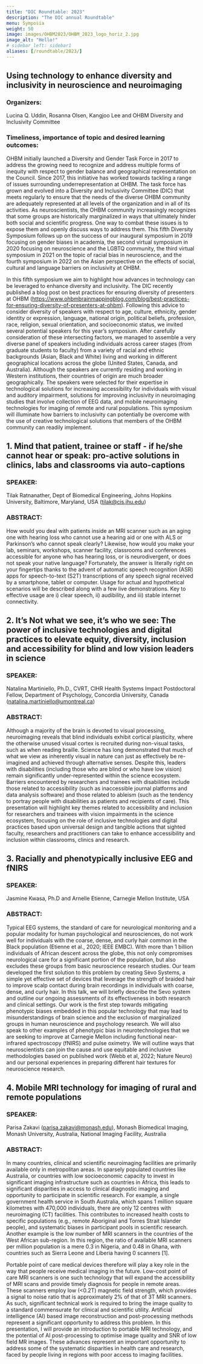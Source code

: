 ```yaml
---
title: "DIC Roundtable: 2023"
description: "The DIC annual Roundtable"
menu: Symposia
weight: 50
image: images/OHBM2023/OHBM_2023_logo_horiz_2.jpg
image_alt: "Hello!"
# sidebar_left: sidebar1
aliases: [/roundtable/2023/]
---
```




## Using technology to enhance diversity and inclusivity in neuroscience and neuroimaging

### Organizers: 
Lucina Q. Uddin, Rosanna Olsen, Kangjoo Lee and OHBM Diversity and Inclusivity Committee

### Timeliness, importance of topic and desired learning outcomes:
OHBM initially launched a Diversity and Gender Task Force in 2017 to address the growing need to recognize and address multiple forms of inequity with respect to gender balance and geographical representation on the Council. Since 2017, this initiative has worked towards tackling a range of issues surrounding underrepresentation at OHBM. The task force has grown and evolved into a Diversity and Inclusivity Committee (DIC) that meets regularly to ensure that the needs of the diverse OHBM community are adequately represented at all levels of the organization and in all of its activities. As neuroscientists, the OHBM community increasingly recognizes that some groups are historically marginalized in ways that ultimately hinder both social and scientific progress. One way to combat these issues is to expose them and openly discuss ways to address them. This fifth Diversity Symposium follows up on the success of our inaugural symposium in 2019 focusing on gender biases in academia, the second virtual symposium in 2020 focusing on neuroscience and the LGBTQ community, the third virtual symposium in 2021 on the topic of racial bias in neuroscience, and the fourth symposium in 2022 on the Asian perspective on the effects of social, cultural and language barriers on inclusivity at OHBM. 

In this fifth symposium we aim to highlight how advances in technology can be leveraged to enhance diversity and inclusivity. The DIC recently published a blog post on best practices for ensuring diversity of presenters at OHBM (https://www.ohbmbrainmappingblog.com/blog/best-practices-for-ensuring-diversity-of-presenters-at-ohbm). Following this advice to consider diversity of speakers with respect to age, culture, ethnicity, gender identity or expression, language, national origin, political beliefs, profession, race, religion, sexual orientation, and socioeconomic status, we invited several potential speakers for this year’s symposium. After carefully consideration of these intersecting factors, we managed to assemble a very diverse panel of speakers including individuals across career stages (from graduate students to faculty) from a variety of racial and ethnic backgrounds (Asian, Black and White) living and working in different geographical locations across the globe (United States, Canada, and Australia). Although the speakers are currently residing and working in Western institutions, their countries of origin are much broader geographically. The speakers were selected for their expertise in technological solutions for increasing accessibility for individuals with visual and auditory impairment, solutions for improving inclusivity in neuroimaging studies that involve collection of EEG data, and mobile neuroimaging technologies for imaging of remote and rural populations. This symposium will illuminate how barriers to inclusivity can potentially be overcome with the use of creative technological solutions that members of the OHBM community can readily implement. 



## 1. Mind that patient, trainee or staff - if he/she cannot hear or speak: pro-active solutions in clinics, labs and classrooms via auto-captions

### SPEAKER: 
Tilak Ratnanather, Dept of Biomedical Engineering, Johns Hopkins University, Baltimore, Maryland, USA (tilak@cis.jhu.edu)

### ABSTRACT: 
How would you deal with patients inside an MRI scanner such as an aging one with hearing loss who cannot use a hearing aid or one with ALS or Parkinson’s who cannot speak clearly? Likewise, how would you make your lab, seminars, workshops, scanner facility, classrooms and conferences accessible for anyone who has hearing loss, or is neurodivergent, or does not speak your native language?  Fortunately, the answer is literally right on your fingertips thanks to the advent of automatic speech recognition (ASR) apps for speech-to-text (S2T) transcriptions of any speech signal received by a smartphone, tablet or computer. Usage for actual and hypothetical scenarios will be described along with a few live demonstrations. Key to effective usage are i) clear speech, ii) audibility, and iii) stable internet connectivity. 

## 2. It’s Not what we see, it’s who we see: The power of inclusive technologies and digital practices to  elevate equity, diversity, inclusion and accessibility for blind and low vision leaders in science

### SPEAKER: 
Natalina Martiniello, Ph.D., CVRT, CIHR Health Systems Impact Postdoctoral Fellow, Department of Psychology, Concordia University, Canada (natalina.martiniello@umontreal.ca)

### ABSTRACT: 
Although a majority of the brain is devoted to visual processing, neuroimaging  reveals that blind individuals exhibit cortical plasticity, where the otherwise unused visual cortex is recruited during non-visual tasks, such as when reading braille. Science has long demonstrated that much of what we view as inherently visual in nature can just as effectively be re-imagined and achieved through alternative senses. Despite this, leaders with disabilities (including those who are blind or who have low vision) remain significantly under-represented within the science ecosystem. Barriers encountered by researchers and trainees with disabilities include those related to accessibility (such as inaccessible journal platforms and data analysis software) and those related to ableism (such as the tendency to portray people with disabilities as patients and recipients of care). This presentation will highlight key themes related to accessibility and inclusion for researchers and trainees with vision impairments in the science ecosystem,  focusing on the role of inclusive technologies and digital practices based upon universal design and tangible actions that sighted faculty, researchers and practitioners can take to enhance accessibility and inclusion within classrooms, clinics and research.

## 3. Racially and phenotypically inclusive EEG and fNIRS

### SPEAKER: 
Jasmine Kwasa, Ph.D and Arnelle Etienne, Carnegie Mellon Institute,  USA

### ABSTRACT: 
Typical EEG systems, the standard of care for neurological monitoring and a popular modality for human psychological and neurosciences, do not work well for individuals with the coarse, dense, and curly hair common in the Black population (Etienne et al., 2020; IEEE EMBC). With more than 1 billion individuals of African descent across the globe, this not only compromises neurological care for a significant portion of the population, but also excludes these groups from basic neuroscience research studies. Our team developed the first solution to this problem by creating Sèvo Systems, a simple yet effective set of devices that leverage the strength of braided hair to improve scalp contact during brain recordings in individuals with coarse, dense, and curly hair. In this talk, we will briefly describe the Sevo system and outline our ongoing assessments of its effectiveness in both research and clinical settings. Our work is the first step towards mitigating phenotypic biases embedded in this popular technology that may lead to misunderstandings of brain science and the exclusion of marginalized groups in human neuroscience and psychology research. We will also speak to other examples of phenotypic bias in neurotechnologies that we are seeking to improve at Carnegie Mellon including functional near-infrared spectroscopy (fNIRS) and pulse oximetry. We will outline ways that neuroscientists can join the cause and use equitable and inclusive methodologies based on published work (Webb et al, 2022; Nature Neuro) and our personal experiences in preparing different hair textures for neuroscience research.


## 4. Mobile MRI technology for imaging of rural and remote populations

### SPEAKER: 
Parisa Zakavi (parisa.zakavi@monash.edu), Monash Biomedical Imaging, Monash University, Australia, National Imaging Facility, Australia

### ABSTRACT: 
In many countries, clinical and scientific neuroimaging facilities are primarily available only in metropolitan areas. In sparsely populated countries like Australia, or countries with low socioeconomic capacity to invest in significant imaging infrastructure such as countries in Africa, this leads to significant disparities in access to clinical diagnostic imaging and opportunity to participate in scientific research. For example, a single government health service in South Australia, which spans 1 million square kilometres with 470,000 individuals, there are only 12 centres with neuroimaging (CT) facilities. This contributes to increased health costs to specific populations (e.g., remote Aboriginal and Torres Strait Islander people), and systematic biases in participant pools in scientific research. Another example is the low number of MRI scanners in the countries of the West African sub-region. In this region, the ratio of available MRI scanners per million population is a mere 0.3 in Nigeria, and 0.48 in Ghana, with countries such as Sierra Leone and Liberia having 0 scanners [1].

Portable point of care medical devices therefore will play a key role in the way that people receive medical imaging in the future. Low-cost point of care MRI scanners is one such technology that will expand the accessibility of MRI scans and provide timely diagnosis for people in remote areas. These scanners employ low (<0.2T) magnetic field strength, which provides a signal to noise ratio that is approximately 2% of that of 3T MRI scanners. As such, significant technical work is required to bring the image quality to a standard commensurate for clinical and scientific utility. Artificial intelligence (AI) based image reconstruction and post-processing methods represent a significant opportunity to address this problem. 
In this presentation, I will provide an introduction to portable MRI technology, and the potential of AI post-processing to optimise image quality and SNR of low field MR images. These advances represent an important opportunity to address some of the systematic disparities in health care and research, faced by people living in regions with poor access to imaging facilities. 


